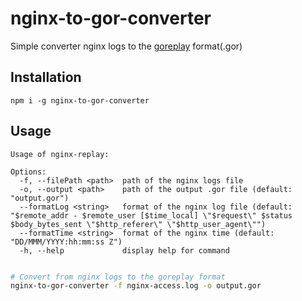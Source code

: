 # nginx-to-gor-converter
Simple converter nginx logs to the [goreplay](https://github.com/buger/goreplay) format(.gor)

## Installation

```
npm i -g nginx-to-gor-converter
```

## Usage

```
Usage of nginx-replay:

Options:
  -f, --filePath <path>  path of the nginx logs file
  -o, --output <path>    path of the output .gor file (default: "output.gor")
  --formatLog <string>   format of the nginx log file (default: "$remote_addr - $remote_user [$time_local] \"$request\" $status $body_bytes_sent \"$http_referer\" \"$http_user_agent\"")
  --formatTime <string>  format of the nginx time (default: "DD/MMM/YYYY:hh:mm:ss Z")
  -h, --help             display help for command


```

```bash
# Convert from nginx logs to the goreplay format
nginx-to-gor-converter -f nginx-access.log -o output.gor
```
